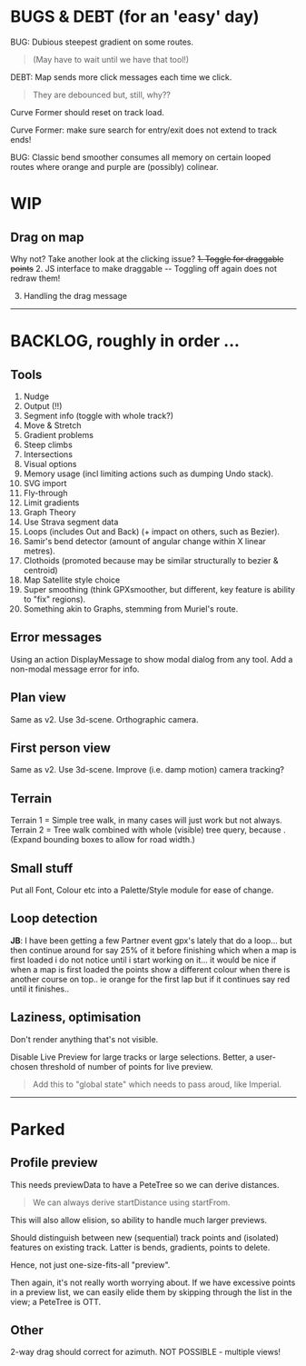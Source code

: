 
# BUGS & DEBT (for an 'easy' day)

BUG: Dubious steepest gradient on some routes. 
> (May have to wait until we have that tool!)

DEBT: Map sends more click messages each time we click. 
> They are debounced but, still, why??

Curve Former should reset on track load.

Curve Former: make sure search for entry/exit does not extend to track ends!

BUG: Classic bend smoother consumes all memory on certain looped routes where
orange and purple are (possibly) colinear.

# WIP

## Drag on map

Why not? 
Take another look at the clicking issue?
~~1. Toggle for draggable points~~
2. JS interface to make draggable
-- Toggling off again does not redraw them!

3. Handling the drag message

---

# BACKLOG, roughly in order ...

## Tools

1. Nudge 
2. Output (!!)
3. Segment info (toggle with whole track?)
4. Move & Stretch 
5. Gradient problems
6. Steep climbs
7. Intersections
8. Visual options
9. Memory usage (incl limiting actions such as dumping Undo stack).
10. SVG import
11. Fly-through
12. Limit gradients 
13. Graph Theory
14. Use Strava segment data
15. Loops (includes Out and Back) (+ impact on others, such as Bezier).
16. Samir's bend detector (amount of angular change within X linear metres).
17. Clothoids (promoted because may be similar structurally to bezier & centroid)
18. Map Satellite style choice
19. Super smoothing  (think GPXsmoother, but different, key feature is ability to "fix" regions).
20. Something akin to Graphs, stemming from Muriel's route.

## Error messages

Using an action DisplayMessage to show modal dialog from any tool. 
Add a non-modal message error for info.

## Plan view

Same as v2. Use 3d-scene. Orthographic camera.

## First person view

Same as v2. Use 3d-scene. Improve (i.e. damp motion) camera tracking?

## Terrain

Terrain 1 = Simple tree walk, in many cases will just work but not always.
Terrain 2 = Tree walk combined with whole (visible) tree query, because <track loops>.
(Expand bounding boxes to allow for road width.)

## Small stuff

Put all Font, Colour etc into a Palette/Style module for ease of change.

## Loop detection

**JB**: I have been getting a few Partner event gpx's lately that do a loop... but then continue around for say 25% of it before finishing which when a map is first loaded i do not notice until i start working on it... it would be nice if when a map is first loaded the points show a different colour when there is another course on top.. ie orange for the first lap but if it continues say red until it finishes..

## Laziness, optimisation

Don't render anything that's not visible.

Disable Live Preview for large tracks or large selections.
Better, a user-chosen threshold of number of points for live preview.
> Add this to "global state" which needs to pass aroud, like Imperial.

---

# Parked

## Profile preview

This needs previewData to have a PeteTree so we can derive distances.
> We can always derive startDistance using startFrom.

This will also allow elision, so ability to handle much larger previews.

Should distinguish between new (sequential) track points and (isolated) features
on existing track. Latter is bends, gradients, points to delete.

Hence, not just one-size-fits-all "preview".

Then again, it's not really worth worrying about. If we have excessive points
in a preview list, we can easily elide them by skipping through the list in the
view; a PeteTree is OTT.

## Other 

2-way drag should correct for azimuth. NOT POSSIBLE - multiple views!

